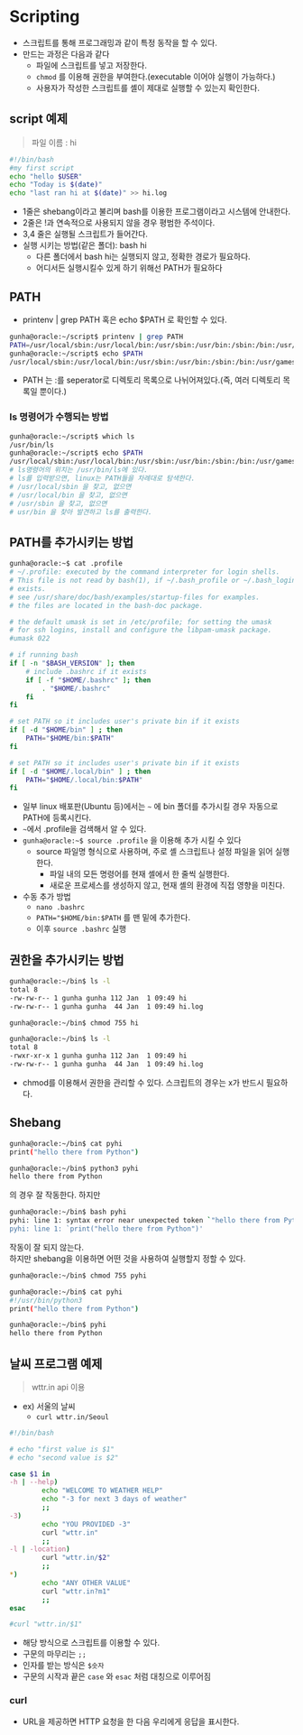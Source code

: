 # Scripting

- 스크립트를 통해 프로그래밍과 같이 특정 동작을 할 수 있다.
- 만드는 과정은 다음과 같다
    - 파일에 스크립트를 넣고 저장한다.
    - `chmod` 를 이용해 권한을 부여한다.(executable 이어야 실행이 가능하다.)
    -  사용자가 작성한 스크립트를 셸이 제대로 실행할 수 있는지 확인한다.

## script 예제

> 파일 이름 : hi
```bash
#!/bin/bash
#my first script
echo "hello $USER"
echo "Today is $(date)"
echo "last ran hi at $(date)" >> hi.log
```

- 1줄은 shebang이라고 불리며 bash를 이용한 프로그램이라고 시스템에 안내한다.
- 2줄은 !과 연속적으로 사용되지 않을 경우 평범한 주석이다.
- 3,4 줄은 실행될 스크립트가 들어간다.
- 실행 시키는 방법(같은 폴더): bash hi
    - 다른 폴더에서 bash hi는 실행되지 않고, 정확한 경로가 필요하다.
    - 어디서든 실행시킬수 있게 하기 위해선 PATH가 필요하다

## PATH

- printenv | grep PATH 혹은 echo $PATH 로 확인할 수 있다.
```bash
gunha@oracle:~/script$ printenv | grep PATH
PATH=/usr/local/sbin:/usr/local/bin:/usr/sbin:/usr/bin:/sbin:/bin:/usr/games:/usr/local/games:/snap/bin
gunha@oracle:~/script$ echo $PATH
/usr/local/sbin:/usr/local/bin:/usr/sbin:/usr/bin:/sbin:/bin:/usr/games:/usr/local/games:/snap/bin
```
- PATH 는 :를 seperator로 디렉토리 목록으로 나뉘어져있다.(즉, 여러 디렉토리 목록일 뿐이다.)

### ls 명령어가 수행되는 방법

```bash
gunha@oracle:~/script$ which ls
/usr/bin/ls
gunha@oracle:~/script$ echo $PATH
/usr/local/sbin:/usr/local/bin:/usr/sbin:/usr/bin:/sbin:/bin:/usr/games:/usr/local/games:/snap/bin
# ls명령어의 위치는 /usr/bin/ls에 있다.
# ls를 입력받으면, linux는 PATH들을 차례대로 탐색한다.
# /usr/local/sbin 을 찾고, 없으면
# /usr/local/bin 을 찾고, 없으면
# /usr/sbin 을 찾고, 없으면
# usr/bin 을 찾아 발견하고 ls를 출력한다.
```


## PATH를 추가시키는 방법

```bash
gunha@oracle:~$ cat .profile
# ~/.profile: executed by the command interpreter for login shells.
# This file is not read by bash(1), if ~/.bash_profile or ~/.bash_login
# exists.
# see /usr/share/doc/bash/examples/startup-files for examples.
# the files are located in the bash-doc package.

# the default umask is set in /etc/profile; for setting the umask
# for ssh logins, install and configure the libpam-umask package.
#umask 022

# if running bash
if [ -n "$BASH_VERSION" ]; then
    # include .bashrc if it exists
    if [ -f "$HOME/.bashrc" ]; then
        . "$HOME/.bashrc"
    fi
fi

# set PATH so it includes user's private bin if it exists
if [ -d "$HOME/bin" ] ; then
    PATH="$HOME/bin:$PATH"
fi

# set PATH so it includes user's private bin if it exists
if [ -d "$HOME/.local/bin" ] ; then
    PATH="$HOME/.local/bin:$PATH"
fi
```
- 일부 linux 배포판(Ubuntu 등)에서는 `~` 에 bin 폴더를 추가시킬 경우 자동으로 PATH에 등록시킨다.
- `~`에서 .profile을 검색해서 알 수 있다.
- `gunha@oracle:~$ source .profile` 을 이용해 추가 시킬 수 있다
    - source 파일명 형식으로 사용하며, 주로 셸 스크립트나 설정 파일을 읽어 실행한다.
        - 파일 내의 모든 명령어를 현재 셸에서 한 줄씩 실행한다.
        - 새로운 프로세스를 생성하지 않고, 현재 셸의 환경에 직접 영향을 미친다.
- 수동 추가 방법
    - `nano .bashrc`
    - `PATH="$HOME/bin:$PATH` 를 맨 밑에 추가한다.
    - 이후 `source .bashrc` 실행

## 권한을 추가시키는 방법

```bash
gunha@oracle:~/bin$ ls -l
total 8
-rw-rw-r-- 1 gunha gunha 112 Jan  1 09:49 hi
-rw-rw-r-- 1 gunha gunha  44 Jan  1 09:49 hi.log

gunha@oracle:~/bin$ chmod 755 hi

gunha@oracle:~/bin$ ls -l
total 8
-rwxr-xr-x 1 gunha gunha 112 Jan  1 09:49 hi
-rw-rw-r-- 1 gunha gunha  44 Jan  1 09:49 hi.log
```

- chmod를 이용해서 권한을 관리할 수 있다. 스크립트의 경우는 x가 반드시 필요하다.

## Shebang

```bash
gunha@oracle:~/bin$ cat pyhi
print("hello there from Python")

gunha@oracle:~/bin$ python3 pyhi
hello there from Python
```
의 경우 잘 작동한다. 하지만
```bash
gunha@oracle:~/bin$ bash pyhi
pyhi: line 1: syntax error near unexpected token `"hello there from Python"'
pyhi: line 1: `print("hello there from Python")'
```
작동이 잘 되지 않는다. <BR>
하지만 shebang을 이용하면 어떤 것을 사용하여 실행할지 정할 수 있다.
```bash
gunha@oracle:~/bin$ chmod 755 pyhi

gunha@oracle:~/bin$ cat pyhi
#!/usr/bin/python3
print("hello there from Python")

gunha@oracle:~/bin$ pyhi
hello there from Python
```

## 날씨 프로그램 예제
> wttr.in api 이용

- ex) 서울의 날씨
    - `curl wttr.in/Seoul`

```bash
#!/bin/bash

# echo "first value is $1"
# echo "second value is $2"

case $1 in
-h | --help)
        echo "WELCOME TO WEATHER HELP"
        echo "-3 for next 3 days of weather"
        ;;
-3)
        echo "YOU PROVIDED -3"
        curl "wttr.in"
        ;;
-l | -location)
        curl "wttr.in/$2"
        ;;
*)
        echo "ANY OTHER VALUE"
        curl "wttr.in?m1"
        ;;
esac

#curl "wttr.in/$1"
```
- 해당 방식으로 스크립트를 이용할 수 있다.
- 구문의 마무리는 `;;`
- 인자를 받는 방식은 `$숫자`
- 구문의 시작과 끝은 `case` 와 `esac` 처럼 대칭으로 이루어짐
### curl
- URL을 제공하면 HTTP 요청을 한 다음 우리에게 응답을 표시한다.
